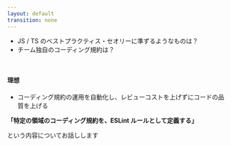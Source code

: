 ```yaml
---
layout: default
transition: none
---
```


<style scoped>
.slidev-vclick-hidden {
  display: none;
}
</style>

<section-title title="コーディング規約をどのように管理していますか？" />

<v-clicks class="_bullet">

* JS / TS のベストプラクティス・セオリーに準ずるようなものは？
* チーム独自のコーディング規約は？

</v-clicks>

<div class="_bullet" v-click="3">

<br />

#### 理想

* コーディング規約の運用を自動化し、レビューコストを上げずにコードの品質を上げる

</div>

<div class="_bullet text-center mt-20 text-xl" v-click="4">

**「特定の領域のコーディング規約を、ESLint ルールとして定義する」**

<div class="mt-2" />

という内容についてお話しします

</div>

<!-- 
早速ですが、皆さんのチームでは TypeScript のコーディング規約をどのように管理していますでしょうか？  

[click] JavaScript や TypeScript のセオリーやベストプラクティスに準ずるような、基本的なコーディング規約は ESLint などのツールを使用して管理されていることが多いと思います。  

[click] では、チーム独自のコーディング規約についてはどうでしょうか？  
これらはドキュメント化されていることもあれば、暗黙の了解となっていることもあるのかなと思います

[click] コーディング規約の運用の理想は、チーム独自や社内独自、あるいは、特定のライブラリ独自 といった、スコープが狭いコーディング規約についても運用を自動化し、レビューコストを上げずに、チーム全体のコードの品質や安全性を高めることだと思います。  

[click] 今回は、そのアプローチとして、「特定の領域のコーディング規約を、ESLint ルールとして定義する」という内容について、ESLint カスタムルール開発入門というタイトルで発表させていただきます。
-->